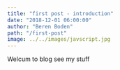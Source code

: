 ```yaml
---
title: "first post - introduction"
date: "2018-12-01 06:00:00"
author: "Beren Boden"
path: "/first-post"
image: ../../images/javscript.jpg
---
```


Welcum to blog see my stuff